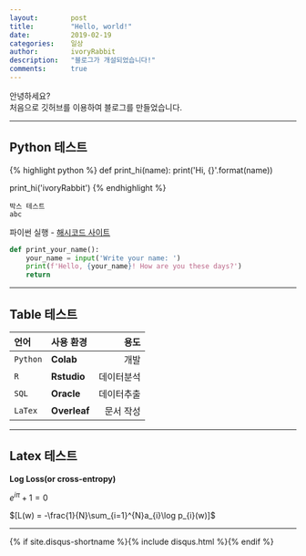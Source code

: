 ```yaml
---
layout:        post
title:         "Hello, world!"
date:          2019-02-19
categories:    일상
author:        ivoryRabbit
description:   "블로그가 개설되었습니다!"
comments:      true
---
```


안녕하세요?  
처음으로 깃허브를 이용하여 블로그를 만들었습니다.

* * *
## Python 테스트

{% highlight python %}
def print_hi(name):
  print('Hi, {}'.format(name))

print_hi('ivoryRabbit')
{% endhighlight %}

~~~
박스 테스트
abc
~~~

파이썬 실행 - [해시코드 사이트][python]

[python]: https://hashcode.co.kr/code_runners/

```python
def print_your_name():
    your_name = input('Write your name: ')
    print(f'Hello, {your_name}! How are you these days?')
    return
```

* * *


## Table 테스트

언어 | 사용 환경 | 용도
:-- | :-- | --:
`Python` | **Colab** | 개발
`R` | **Rstudio** | 데이터분석
`SQL` | **Oracle** | 데이터추출
`LaTex` | **Overleaf** | 문서 작성


* * *
## Latex 테스트

__Log Loss(or cross-entropy)__

$e^{i\pi} + 1 = 0$

$[L(w) = -\frac{1}{N}\sum_{i=1}^{N}a_{i}\log p_{i}(w)]$

* * *

{% if site.disqus-shortname %}{% include disqus.html %}{% endif %}
